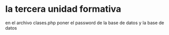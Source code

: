 
<h1>la tercera unidad formativa</h1>
en el archivo clases.php poner el password de la base de datos y la base de datos